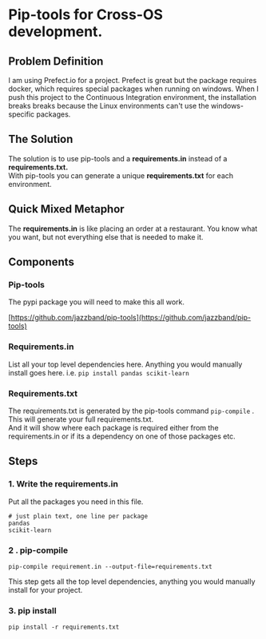 # Pip-tools for Cross-OS development.

## Problem Definition

I am using Prefect.io for a project. Prefect is great but the package requires docker, which requires special packages when running on windows. When I push this project to the Continuous Integration environment, the installation breaks breaks because the Linux environments can't use the windows-specific packages. 

## The Solution

The solution is to use pip-tools and a **requirements.in** instead of a **requirements.txt.**   
With pip-tools you can generate a unique **requirements.txt** for each environment.

## Quick Mixed Metaphor

The **requirements.in** is like placing an order at a restaurant. You know what you want, but not everything else that is needed to make it.



## Components

### Pip-tools

The pypi package you will need to make this all work. 

[https://github.com/jazzband/pip-tools](https://github.com/jazzband/pip-tools)

### Requirements.in

List all your top level dependencies here. Anything you would manually install goes here. i.e. `pip install pandas scikit-learn`

### Requirements.txt

The requirements.txt is generated by the pip-tools command `pip-compile` .   
This will generate your full requirements.txt.   
And it will show where each package is required either from the requirements.in or if its a dependency on one of those packages etc. 

## Steps

### 1. Write the requirements.in

Put all the packages you need in this file.

```text
# just plain text, one line per package
pandas
scikit-learn
```

### 2 . pip-compile 

```text
pip-compile requirement.in --output-file=requirements.txt
```

This step gets all the top level dependencies, anything you would manually install for your project.

### 3. pip install

```text
pip install -r requirements.txt
```



